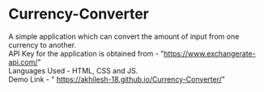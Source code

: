 # Currency-Converter
A simple application which can convert the amount of input from one currency to another.
\
API Key for the application is obtained from - "https://www.exchangerate-api.com/"
\
Languages Used - HTML, CSS and JS.
\
Demo Link - " https://akhilesh-18.github.io/Currency-Converter/"
